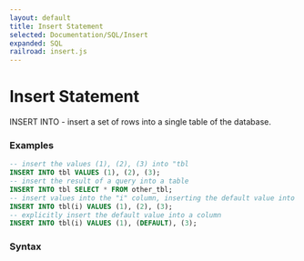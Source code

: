 ```yaml
---
layout: default
title: Insert Statement
selected: Documentation/SQL/Insert
expanded: SQL
railroad: insert.js
---
```

# Insert Statement
INSERT INTO - insert a set of rows into a single table of the database.

### Examples
```sql
-- insert the values (1), (2), (3) into "tbl
INSERT INTO tbl VALUES (1), (2), (3);
-- insert the result of a query into a table
INSERT INTO tbl SELECT * FROM other_tbl;
-- insert values into the "i" column, inserting the default value into other columns
INSERT INTO tbl(i) VALUES (1), (2), (3);
-- explicitly insert the default value into a column
INSERT INTO tbl(i) VALUES (1), (DEFAULT), (3);
```

### Syntax
<div id="rrdiagram"></div>
